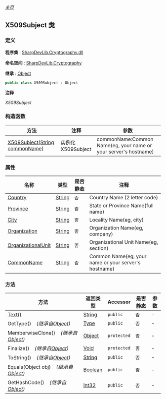 ###### [主页](./Index.md "主页")

## X509Subject 类

### 定义

**程序集** : [SharpDevLib.Cryptography.dll](./SharpDevLib.Cryptography.assembly.md "SharpDevLib.Cryptography.dll")

**命名空间** : [SharpDevLib.Cryptography](./SharpDevLib.Cryptography.namespace.md "SharpDevLib.Cryptography")

**继承** : [Object](https://learn.microsoft.com/en-us/dotnet/api/system.object "Object")

``` csharp
public class X509Subject : Object
```

**注释**

*X509Subject*


### 构造函数

|方法|注释|参数|
|---|---|---|
|[X509Subject(String commonName)](./SharpDevLib.Cryptography.X509Subject.ctor.String.md "X509Subject(String commonName)")|实例化X509Subject|commonName:Common Name(eg, your name or your server's hostname)|


### 属性

|名称|类型|是否静态|注释|
|---|---|---|---|
|[Country](./SharpDevLib.Cryptography.X509Subject.Country.md "Country")|[String](https://learn.microsoft.com/en-us/dotnet/api/system.string "String")|`否`|Country Name (2 letter code)|
|[Province](./SharpDevLib.Cryptography.X509Subject.Province.md "Province")|[String](https://learn.microsoft.com/en-us/dotnet/api/system.string "String")|`否`|State or Province Name(full name)|
|[City](./SharpDevLib.Cryptography.X509Subject.City.md "City")|[String](https://learn.microsoft.com/en-us/dotnet/api/system.string "String")|`否`|Locality Name(eg, city)|
|[Organization](./SharpDevLib.Cryptography.X509Subject.Organization.md "Organization")|[String](https://learn.microsoft.com/en-us/dotnet/api/system.string "String")|`否`|Organization Name(eg, company)|
|[OrganizationalUnit](./SharpDevLib.Cryptography.X509Subject.OrganizationalUnit.md "OrganizationalUnit")|[String](https://learn.microsoft.com/en-us/dotnet/api/system.string "String")|`否`|Organizational Unit Name(eg, section)|
|[CommonName](./SharpDevLib.Cryptography.X509Subject.CommonName.md "CommonName")|[String](https://learn.microsoft.com/en-us/dotnet/api/system.string "String")|`否`|Common Name(eg, your name or your server's hostname)|


### 方法

|方法|返回类型|Accessor|是否静态|参数|
|---|---|---|---|---|
|[Text()](./SharpDevLib.Cryptography.X509Subject.Text.md "Text()")|[String](https://learn.microsoft.com/en-us/dotnet/api/system.string "String")|`public`|`否`|-|
|GetType()&nbsp;&nbsp;&nbsp;&nbsp;*(继承自[Object](https://learn.microsoft.com/en-us/dotnet/api/system.object "Object"))*|[Type](https://learn.microsoft.com/en-us/dotnet/api/system.type "Type")|`public`|`否`|-|
|MemberwiseClone()&nbsp;&nbsp;&nbsp;&nbsp;*(继承自[Object](https://learn.microsoft.com/en-us/dotnet/api/system.object "Object"))*|[Object](https://learn.microsoft.com/en-us/dotnet/api/system.object "Object")|`protected`|`否`|-|
|Finalize()&nbsp;&nbsp;&nbsp;&nbsp;*(继承自[Object](https://learn.microsoft.com/en-us/dotnet/api/system.object "Object"))*|[Void](https://learn.microsoft.com/en-us/dotnet/api/system.void "Void")|`protected`|`否`|-|
|ToString()&nbsp;&nbsp;&nbsp;&nbsp;*(继承自[Object](https://learn.microsoft.com/en-us/dotnet/api/system.object "Object"))*|[String](https://learn.microsoft.com/en-us/dotnet/api/system.string "String")|`public`|`否`|-|
|Equals(Object obj)&nbsp;&nbsp;&nbsp;&nbsp;*(继承自[Object](https://learn.microsoft.com/en-us/dotnet/api/system.object "Object"))*|[Boolean](https://learn.microsoft.com/en-us/dotnet/api/system.boolean "Boolean")|`public`|`否`|-|
|GetHashCode()&nbsp;&nbsp;&nbsp;&nbsp;*(继承自[Object](https://learn.microsoft.com/en-us/dotnet/api/system.object "Object"))*|[Int32](https://learn.microsoft.com/en-us/dotnet/api/system.int32 "Int32")|`public`|`否`|-|


